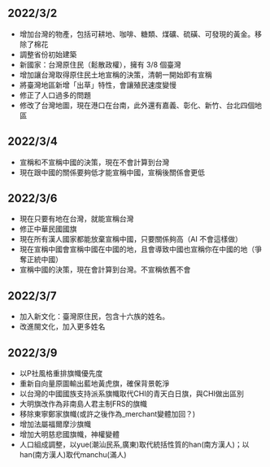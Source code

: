 ## 2022/3/2
- 增加台灣的物產，包括可耕地、咖啡、糖類、煤礦、硫磺、可發現的黃金。移除了棉花
- 調整省份初始建築
- 新國家：台灣原住民（鬆散政權），擁有 3/8 個臺灣
- 增加讓台灣取得原住民土地宣稱的決策，清朝一開始即有宣稱
- 將臺灣地區新增「出草」特性，會讓殖民速度變慢
- 修正了人口過多的問題
- 修改了台灣地圖，現在港口在台南，此外還有嘉義、彰化、新竹、台北四個地區

## 2022/3/4
- 宣稱和不宣稱中國的決策，現在不會計算到台灣
- 現在跟中國的關係要夠低才能宣稱中國，宣稱後關係會更低

## 2022/3/6
- 現在只要有地在台灣，就能宣稱台灣
- 修正中華民國國旗
- 現在所有漢人國家都能放棄宣稱中國，只要關係夠高（AI 不會這樣做）
- 現在宣稱中國會宣稱中國在中國的地，且會導致中國也宣稱你在中國的地（爭奪正統中國）
- 宣稱中國的決策，現在會計算到台灣。不宣稱依舊不會

## 2022/3/7
- 加入新文化：臺灣原住民，包含十六族的姓名。
- 改進閩文化，加入更多姓名

## 2022/3/9
- 以P社風格重排旗幟優先度
- 重新自向量原圖輸出藍地黃虎旗，確保背景乾淨
- 以台灣的中國國族支持派系旗幟取代CHI的青天白日旗，與CHI做出區別
- 大明旗改作為非南島人君主制FRS的旗幟
- 移除東寧鄭家旗幟(或許之後作為_merchant變體加回？)
- 增加法屬福爾摩沙旗幟
- 增加大明慈悲國旗幟，神權變體
- 人口組成調整，以yue(潮汕民系,廣東)取代統括性質的han(南方漢人)；以han(南方漢人)取代manchu(滿人)